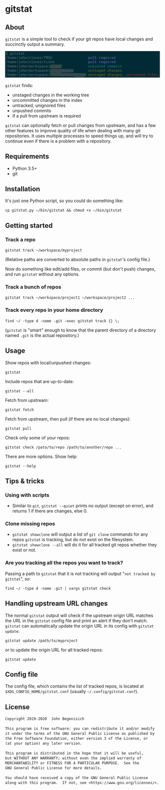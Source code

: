 # gitstat

## About

`gitstat` is a simple tool to check if your git repos have local changes and succinctly output a summary.

![(screenshot)](images/screenshots/screenshot.png?raw=true "Basic usage")

`gitstat` finds:

* unstaged changes in the working tree
* uncommitted changes in the index
* untracked, unignored files
* unpushed commits
* if a pull from upstream is required

`gitstat` can optionally fetch or pull changes from upstream, and has a few other features to improve quality of life when dealing with many git repositories.  It uses multiple processes to speed things up, and will try to continue even if there is a problem with a repository.


## Requirements

* Python 3.5+
* git


## Installation

It's just one Python script, so you could do something like:

    cp gitstat.py ~/bin/gitstat && chmod +x ~/bin/gitstat


## Getting started

### Track a repo

    gitstat track ~/workspace/myproject

(Relative paths are converted to absolute paths in `gitstat`'s config file.)

Now do something like edit/add files, or commit (but don't push) changes, and run `gitstat` without any options.

### Track a bunch of repos

    gitstat track ~/workspace/project1 ~/workspace/project2 ...

### Track every repo in your home directory

    find ~/ -type d -name .git -exec gitstat track {} \;

(`gitstat` is "smart" enough to know that the parent directory of a directory named `.git` is the actual repository.)


## Usage

Show repos with local/unpushed changes:

    gitstat

Include repos that are up-to-date:

    gitstat --all

Fetch from upstream:

    gitstat fetch

Fetch from upstream, then pull (if there are no local changes):

    gitstat pull

Check only some of your repos:

    gitstat check /pato/to/repo /path/to/another/repo ...

There are more options.  Show help:

    gitstat --help


## Tips & tricks

### Using with scripts

* Similar to `git`, `gitstat --quiet` prints no output (except on error), and returns 1 if there are changes, else 0.

### Clone missing repos

* `gitstat showclone` will output a list of `git clone` commands for any repos `gitstat` is tracking, but do not exist on the filesystem.
* `gitstat showclone --all` will do it for all tracked git repos whether they exist or not.

### Are you tracking all the repos you want to track?

Passing a path to `gitstat` that it is not tracking will output "`not tracked by gitstat`", so:

    find ~/ -type d -name .git | xargs gitstat check


## Handling upstream URL changes

The normal `gitstat` output will check if the upstream origin URL matches the URL in the `gitstat` config file and print an alert if they don't match.  `gitstat` can automatically update the origin URL in its config with `gitstat update`:

    gitstat update /path/to/myproject

or to update the origin URL for all tracked repos:

    gitstat update


## Config file

The config file, which contains the list of tracked repos, is located at `$XDG_CONFIG_HOME/gitstat.conf` (usually `~/.config/gitstat.conf`).


## License

```
Copyright 2019-2020  John Begenisich

This program is free software: you can redistribute it and/or modify
it under the terms of the GNU General Public License as published by
the Free Software Foundation, either version 3 of the License, or
(at your option) any later version.

This program is distributed in the hope that it will be useful,
but WITHOUT ANY WARRANTY; without even the implied warranty of
MERCHANTABILITY or FITNESS FOR A PARTICULAR PURPOSE.  See the
GNU General Public License for more details.

You should have received a copy of the GNU General Public License
along with this program.  If not, see <https://www.gnu.org/licenses/>.
```

